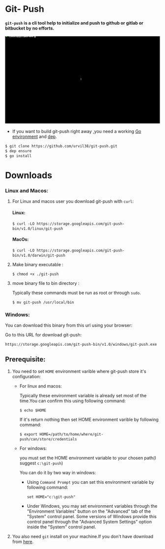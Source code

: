 # Git- Push
#### `git-push` is a cli tool help to initialize and push to github or gitlab or bitbucket by no efforts.

![git-push gif](https://github.com/urvil38/git-push/blob/master/git-push-gif/git-push.gif)

- If you want to build git-push right away ,you need a working [Go environment](https://golang.org/doc/install) and [dep](https://github.com/golang/dep).
```
$ git clone https://github.com/urvil38/git-push.git
$ dep ensure
$ go install
```

# Downloads
### Linux and Macos:
1. For Linux and macos user you download git-push with `curl`:

    #### Linux:

    ```
    $ curl -LO https://storage.googleapis.com/git-push-bin/v1.0/linux/git-push 
    ```

    #### MacOs:

    ```
    $ curl -LO https://storage.googleapis.com/git-push-bin/v1.0/darwin/git-push
    ```

2. Make binary executable :
    ```
    $ chmod +x ./git-push
    ```

3. move binary file to bin directory :

    Typically these commands must be run as root or through `sudo`.
    ```
    $ mv git-push /usr/local/bin
    ```

### Windows:

You can download this binary from this url using your browser:

Go to this URL for download git-push:

```
https://storage.googleapis.com/git-push-bin/v1.0/windows/git-push.exe
```

## Prerequisite:

1. You need to set `HOME` environment varible where git-push store it's configuration:

    - For linux and macos:

        Typically these environment variable is already set most of the time.You can confirm this using following command:
        ```
        $ echo $HOME
        ```
        If it's return nothing then set HOME environment varible by following command:
        ```
        $ export HOME=/path/to/home/where/git-push/can/store/credentials
        ```

    - For windows:

        you must set the HOME environment variable to your chosen path(I suggest `c:\git-push`)

        You can do it by two way in windows:

        -  Using `Command Prompt` you can set this environment variable by following command:
            
            ```
            set HOME="c:\git-push"
            ```    
        -  Under Windows, you may set environment variables through the "Environment Variables" 
            button on the "Advanced" tab of the "System" control panel. Some versions of Windows 
            provide this control panel through the "Advanced System Settings" option inside 
            the "System" control panel.


2. You also need `git` install on your machine.If you don't have download from [here](https://git-scm.com/downloads).  